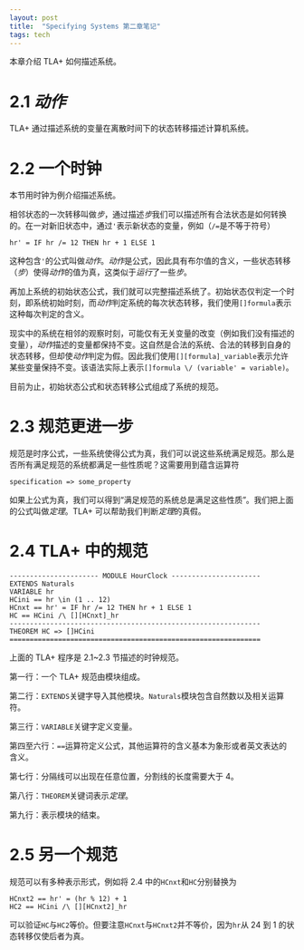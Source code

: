 ```yaml
---
layout: post
title:  "Specifying Systems 第二章笔记"
tags: tech
---
```


本章介绍 TLA+ 如何描述系统。

# 2.1 *动作*

TLA+ 通过描述系统的变量在离散时间下的状态转移描述计算机系统。

# 2.2 一个时钟

本节用时钟为例介绍描述系统。

相邻状态的一次转移叫做*步*，通过描述*步*我们可以描述所有合法状态是如何转换的。在一对新旧状态中，通过`'`表示新状态的变量，例如（`/=`是不等于符号）
```
hr' = IF hr /= 12 THEN hr + 1 ELSE 1
```
这种包含`'`的公式叫做*动作*。*动作*是公式，因此具有布尔值的含义，一些状态转移（*步*）使得*动作*的值为真，这类似于*运行*了一些*步*。

再加上系统的初始状态公式，我们就可以完整描述系统了。初始状态仅判定一个时刻，即系统初始时刻，而*动作*判定系统的每次状态转移，我们使用`[]formula`表示这种每次判定的含义。

现实中的系统在相邻的观察时刻，可能仅有无关变量的改变（例如我们没有描述的变量），*动作*描述的变量都保持不变。这自然是合法的系统、合法的转移到自身的状态转移，但却使*动作*判定为假。因此我们使用`[][formula]_variable`表示允许某些变量保持不变。该语法实际上表示`[]formula \/ (variable' = variable)`。

目前为止，初始状态公式和状态转移公式组成了系统的规范。

# 2.3 规范更进一步

规范是时序公式，一些系统使得公式为真，我们可以说这些系统满足规范。那么是否所有满足规范的系统都满足一些性质呢？这需要用到蕴含运算符
```
specification => some_property
```
如果上公式为真，我们可以得到“满足规范的系统总是满足这些性质”。我们把上面的公式叫做*定理*。TLA+ 可以帮助我们判断*定理*的真假。

# 2.4 TLA+ 中的规范

```
---------------------- MODULE HourClock ----------------------
EXTENDS Naturals
VARIABLE hr
HCini == hr \in (1 .. 12)
HCnxt == hr' = IF hr /= 12 THEN hr + 1 ELSE 1
HC == HCini /\ [][HCnxt]_hr
--------------------------------------------------------------
THEOREM HC => []HCini
==============================================================
```

上面的 TLA+ 程序是 2.1~2.3 节描述的时钟规范。

第一行：一个 TLA+ 规范由模块组成。

第二行：`EXTENDS`关键字导入其他模块。`Naturals`模块包含自然数以及相关运算符。

第三行：`VARIABLE`关键字定义变量。

第四至六行：`==`运算符定义公式，其他运算符的含义基本为象形或者英文表达的含义。

第七行：分隔线可以出现在任意位置，分割线的长度需要大于 4。

第八行：`THEOREM`关键词表示*定理*。

第九行：表示模块的结束。

# 2.5 另一个规范

规范可以有多种表示形式，例如将 2.4 中的`HCnxt`和`HC`分别替换为
```
HCnxt2 == hr' = (hr % 12) + 1
HC2 == HCini /\ [][HCnxt2]_hr
``` 
可以验证`HC`与`HC2`等价。但要注意`HCnxt`与`HCnxt2`并不等价，因为`hr`从 24 到 1 的状态转移仅使后者为真。

